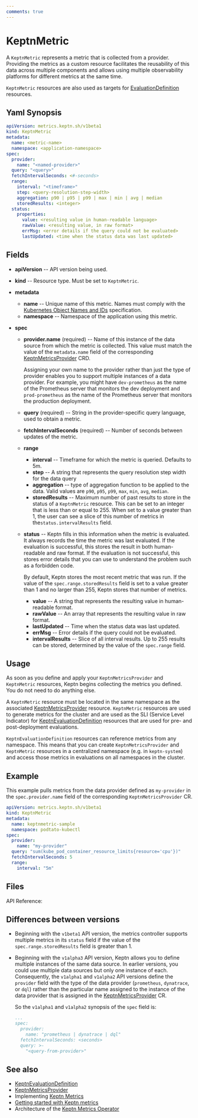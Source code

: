 ```yaml
---
comments: true
---
```


# KeptnMetric

A `KeptnMetric` represents a metric that is collected from a provider.
Providing the metrics as a custom resource
facilitates the reusability of this data across multiple components
and allows using multiple observability platforms
for different metrics at the same time.

`KeptnMetric` resources are also used as targets for
[EvaluationDefinition](evaluationdefinition.md) resources.

## Yaml Synopsis

```yaml
apiVersion: metrics.keptn.sh/v1beta1
kind: KeptnMetric
metadata:
  name: <metric-name>
  namespace: <application-namespace>
spec:
  provider:
    name: "<named-provider>"
  query: "<query>"
  fetchIntervalSeconds: <#-seconds>
  range:
    interval: "<timeframe>"
    step: <query-resolution-step-width>
    aggregation: p90 | p95 | p99 | max | min | avg | median
    storedResults: <integer>
  status:
    properties:
      value: <resulting value in human-readable language>
      rawValue: <resulting value, in raw format>
      errMsg: <error details if the query could not be evaluated>
      lastUpdated: <time when the status data was last updated>
```

## Fields

- **apiVersion** -- API version being used.

- **kind** -- Resource type.
  Must be set to `KeptnMetric`.

- **metadata**
    - **name** -- Unique name of this metric.
      Names must comply with the
      [Kubernetes Object Names and IDs](https://kubernetes.io/docs/concepts/overview/working-with-objects/names/#dns-subdomain-names)
      specification.
    - **namespace** -- Namespace of the application using this metric.

- **spec**
    - **provider.name** (required) --
      Name of this instance of the data source
      from which the metric is collected.
      This value must match the value of the `metadata.name` field
      of the corresponding [KeptnMetricsProvider](metricsprovider.md) CRD.

        Assigning your own name to the provider
        rather than just the type of provider
        enables you to support multiple instances of a data provider.
        For example, you might have `dev-prometheus`
        as the name of the Prometheus server that monitors the dev deployment
        and `prod-prometheus` as the name of the Prometheus server
        that monitors the production deployment.

    - **query** (required) -- String in the provider-specific query language,
      used to obtain a metric.

    - **fetchIntervalSeconds** (required) --
      Number of seconds between updates of the metric.
    - **range**
        - **interval** -- Timeframe for which the metric is queried.
          Defaults to 5m.
        - **step** -- A string that represents
          the query resolution step width for the data query
        - **aggregation** -- type of aggregation function
          to be applied to the data.
          Valid values are `p90`, `p95`, `p99`,
          `max`, `min`, `avg`, `median`.
        - **storedResults** -- Maximum number of past results
          to store in the status of a `KeptnMetric` resource.
          This can be set to an integer that is less than or equal to 255.
          When set to a value greater than 1,
          the user can see a slice of this number of metrics
          in the`status.intervalResults` field.

    - **status** --
      Keptn fills in this information when the metric is evaluated.
      It always records the time the metric was last evaluated.
      If the evaluation is successful,
      this stores the result in both human-readable and raw format.
      If the evaluation is not successful,
      this stores error details that you can use to understand the problem
      such as a forbidden code.

        By default, Keptn stores the most recent metric that was run.
        If the value of the `spec.range.storedResults` field
        is set to a value greater than 1 and no larger than 255,
        Keptn stores that number of metrics.

        - **value** -- A string that represents the resulting value
          in human-readable format.
        - **rawValue** -- An array that represents the resulting value
          in raw format.
        - **lastUpdated** -- Time when the status data was last updated.
        - **errMsg** -- Error details if the query could not be evaluated.
        - **intervalResults** -- Slice of all interval results.
          Up to 255 results can be stored,
          determined by the value of the `spec.range` field.

## Usage

As soon as you define and apply your `KeptnMetricsProvider` and `KeptnMetric` resources,
Keptn begins collecting the metrics you defined.
You do not need to do anything else.

A `KeptnMetric` resource must be located
in the same namespace as the associated
[KeptnMetricsProvider](metricsprovider.md)
resource.
`KeptnMetric` resources are used to generate metrics for the cluster
and are used as the SLI (Service Level Indicator) for
[KeptnEvaluationDefinition](evaluationdefinition.md)
resources that are used for pre- and post-deployment evaluations.

`KeptnEvaluationDefinition` resources can reference metrics
from any namespace.
This means that you can create `KeptnMetricsProvider`
and `KeptnMetric` resources
in a centralized namespace (e.g. in `keptn-system`)
and access those metrics in evaluations
on all namespaces in the cluster.

## Example

This example pulls metrics from the data provider
defined as `my-provider` in the `spec.provider.name` field
of the corresponding `KeptnMetricsProvider` CR.

```yaml
apiVersion: metrics.keptn.sh/v1beta1
kind: KeptnMetric
metadata:
  name: keptnmetric-sample
  namespace: podtato-kubectl
spec:
  provider:
    name: "my-provider"
  query: "sum(kube_pod_container_resource_limits{resource='cpu'})"
  fetchIntervalSeconds: 5
  range:
    interval: "5m"
```

## Files

API Reference:

## Differences between versions

- Beginning with the `v1beta1` API version,
  the metrics controller supports multiple metrics in its `status` field
  if the value of the `spec.range.storedResults` field is greater than 1.

- Beginning with the `v1alpha3` API version,
  Keptn allows you to define multiple instances of the same data source.
  In earlier versions, you could use multiple data sources
  but only one instance of each.
  Consequently, the `v1alpha1` and `v1alpha2` API versions
  define the `provider` field with the type of the data provider
  (`prometheus`, `dynatrace`, or `dql`)
  rather than the particular name assigned
  to the instance of the data provider
  that is assigned in the
  [KeptnMetricsProvider](metricsprovider.md) CR.

    So the `v1alpha1` and `v1alpha2` synopsis
    of the `spec` field is:

    ```yaml
    ...
    spec:
      provider:
        name: "prometheus | dynatrace | dql"
      fetchIntervalSeconds: <seconds>
      query: >-
        "<query-from-provider>"
    ```

## See also

- [KeptnEvaluationDefinition](evaluationdefinition.md)
- [KeptnMetricsProvider](metricsprovider.md)
- Implementing [Keptn Metrics](../../guides/evaluatemetrics.md)
- [Getting started with Keptn metrics](../../getting-started/metrics.md)
- Architecture of the [Keptn Metrics Operator](../../components/metrics-operator.md)
